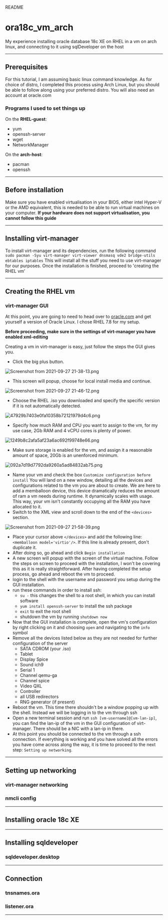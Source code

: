 README

# ora18c_vm_arch
My experience installing oracle database 18c XE on RHEL in a vm on arch linux, and connecting to it using sqlDeveloper on the host

---
## Prerequisites
For this tutorial, I am assuming basic linux command knowledge. As for choice of distro, I completed this process using Arch Linux, but you should be able to follow along using your preferred distro. You will also need an account at oracle.com

### Programs I used to set things up
On the **RHEL-guest**:
- yum
- openssh-server
- wget
- NetworkManager

On the **arch-host**:
- pacman
- openssh

---
## Before installation
Make sure you have enabled virtualisation in your BIOS, either intel Hyper-V or the AMD equivalent, this is needed to be able to run virtual machines on your computer.
**If your hardware does not support virtualisation, you cannot follow this guide**

---
## Installing virt-manager
To install virt-manager and its dependencies, run the following command
`sudo pacman -Syu virt-manager virt-viewer dnsmasq vde2 bridge-utils ebtables iptables`
This will install all the stuff you need to use virt-manager for our purposes.
Once the installation is finished, proceed to 'creating the RHEL vm'

---
## Creating the RHEL vm
### virt-manager GUI
At this point, you are going to need to head over to [oracle.com](https://edelivery.oracle.com/osdc/faces/SoftwareDelivery) and get yourself a version of Oracle Linux. I chose RHEL 7.8 for my setup.

**Before proceeding, make sure in the settings of virt-manager you have enabled xml-editing**

Creating a vm in virt-manager is easy, just follow the steps the GUI gives you.
- Click the big plus button.


![Screenshot from 2021-09-27 21-38-13.png](../_resources/ad3079266572490d9b1c6ed896ca4102.png)
- This screen will popup, choose for local install media and continue.


![Screenshot from 2021-09-27 21-46-12.png](../_resources/ba8219f647b24df5ab0ee6d1d96fb3de.png)
- Choose the RHEL .iso you downloaded and specify the specific version if it is not automatically detected.


![47929b7403e0fa10358b72121979d4c6.png](../_resources/03316649afca43f88b87455763e59148.png)
- Specify how much RAM and CPU you want to assign to the vm, for my use case, 2Gb RAM and 4 vCPU cores is plenty of power.


![1249b8c2afa5af23a6ac692f99748e66.png](../_resources/481c74e2fe204ff3900b18084bc31d88.png)
- Make sure storage is enabled for the vm, and assign it a reasonable amount of space, 20Gb is an unenforced minimum.


![092a7d19d7792da9260a5ad84832ab75.png](../_resources/774e696b91db4e39a4c45738a330d246.png)
- Name your vm and check the box `Customize configuration before install` 
You will land on a new window, detailing all the devices and configurations related to the vm you are about to create. We are here to add a memballoon device, this device dramatically reduces the amount of ram a vm needs during runtime. It dynamically scales with usage. This way, your vm isn't constantly occupying all the RAM you have allocated to it.
- Switch to the XML view and scroll down to the end of the `<devices>` section.


![Screenshot from 2021-09-27 21-58-39.png](../_resources/ed88efea022146399bd47869c36511c8.png)
- Place your cursor above `</devices>` and add the following line:
`<memballoon model='virtio'/>`. If this line is already present, don't duplicate it.
- After doing so, go ahead and click `Begin installation`
- A new screen will popup with the screen of the virtual machine. Follow the steps on screen to proceed with the installation, I won't be covering this as it is really straightforward. After having completed the setup process, go ahead and reboot the vm to proceed.
- login to the shell with the username and password you setup during the GUI installation.
- run these commands in order to install ssh: 
	-	`su -` this changes the shell to a root shell, in which you can install software
	- `yum install openssh-server` to install the ssh package
	- `exit` to exit the root shell
	- shutdown the vm by running `shutdown now`
- Now that the GUI installation is complete, open the vm's configuration by right clicking on it and choosing `open` and navigating to the `info` symbol
- Remove all the devices listed below as they are not needed for further configuration of the server
	- SATA CDROM (your .iso)
	- Tablet
	- Display Spice
	- Sound ich9
	- Serial 1
	- Channel qemu-ga
	- Channel spice
	- Video QXL
	- Controller 
	- all USB redirectors
	- RNG generator (if present)
- Reboot the vm. This time there shouldn't be a window popping up with the shell. Instead we will be logging in to the vm through ssh
- Open a new terminal session and run `ssh [vm-username]@[vm-lan-ip]`, you can find the lan-ip of the vm in the GUI configuration of virt-manager. There should be a NIC with a lan-ip in there.
- At this point you should be connected to the vm through a ssh connection. If everything is working and you have solved all the errors you have come across along the way, it is time to proceed to the next step: `Setting up networking`.

---
## Setting up networking
### virt-manager networking
### nmcli config

---
## Installing oracle 18c XE

---
## Installing sqldeveloper
### sqldeveloper.desktop

---
## Connection
### tnsnames.ora
### listener.ora

---
